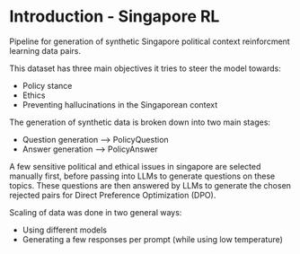 # Introduction - Singapore RL

Pipeline for generation of synthetic Singapore political context reinforcment learning data pairs.

This dataset has three main objectives it tries to steer the model towards:
- Policy stance
- Ethics 
- Preventing hallucinations
in the Singaporean context

The generation of synthetic data is broken down into two main stages:
- Question generation --> PolicyQuestion
- Answer generation --> PolicyAnswer

A few sensitive political and ethical issues in singapore are selected manually first, before passing into LLMs to generate questions on these topics.
These questions are then answered by LLMs to generate the chosen rejected pairs for Direct Preference Optimization (DPO).

Scaling of data was done in two general ways:
- Using different models
- Generating a few responses per prompt (while using low temperature)
